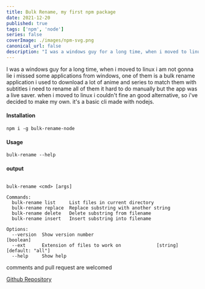 ```yaml
---
title: Bulk Rename, my first npm package
date: 2021-12-20
published: true
tags: ['npm', 'node']
series: false
coverImage: ./images/npm-svg.png
canonical_url: false
description: "I was a windows guy for a long time, when i moved to linux i am not gonna lie i missed some applications from windows.."
---
```



I was a windows guy for a long time, when i moved to linux i am not gonna lie i missed some applications from windows, one of them is a bulk rename application i used to download a lot of anime and series to match them with subtitles i need to rename all of them it hard to do manually but the app was a live saver.
when i moved to linux i couldn't fine an good alternative, so i've decided to make my own. it's a basic cli made with nodejs.

#### Installation
`
npm i -g bulk-rename-node
`

#### Usage
`
bulk-rename --help
`

#### output

```

bulk-rename <cmd> [args]

Commands:
  bulk-rename list     List files in current directory
  bulk-rename replace  Replace substring with another string
  bulk-rename delete   Delete substring from filename
  bulk-rename insert   Insert substring into filename

Options:
  --version  Show version number                                       [boolean]
  --ext      Extension of files to work on             [string] [default: "all"]
  --help     Show help  

```
comments and pull request are welcomed

[Github Repository](https://github.com/Almadih/bulk-rename-node)